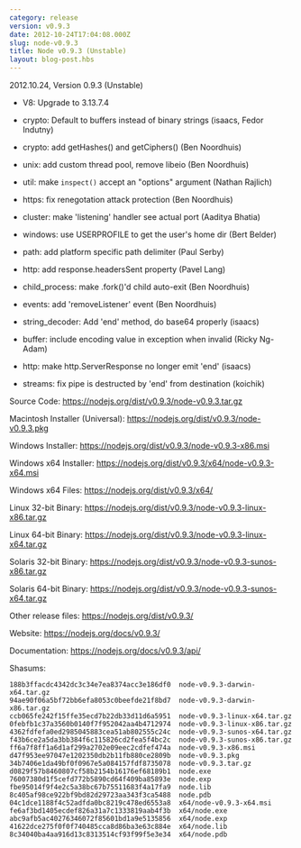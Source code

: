 ```yaml
---
category: release
version: v0.9.3
date: 2012-10-24T17:04:08.000Z
slug: node-v0.9.3
title: Node v0.9.3 (Unstable)
layout: blog-post.hbs
---
```


2012.10.24, Version 0.9.3 (Unstable)

* V8: Upgrade to 3.13.7.4

* crypto: Default to buffers instead of binary strings (isaacs, Fedor Indutny)

* crypto: add getHashes() and getCiphers() (Ben Noordhuis)

* unix: add custom thread pool, remove libeio (Ben Noordhuis)

* util: make `inspect()` accept an "options" argument (Nathan Rajlich)

* https: fix renegotation attack protection (Ben Noordhuis)

* cluster: make 'listening' handler see actual port (Aaditya Bhatia)

* windows: use USERPROFILE to get the user's home dir (Bert Belder)

* path: add platform specific path delimiter (Paul Serby)

* http: add response.headersSent property (Pavel Lang)

* child_process: make .fork()'d child auto-exit (Ben Noordhuis)

* events: add 'removeListener' event (Ben Noordhuis)

* string_decoder: Add 'end' method, do base64 properly (isaacs)

* buffer: include encoding value in exception when invalid (Ricky Ng-Adam)

* http: make http.ServerResponse no longer emit 'end' (isaacs)

* streams: fix pipe is destructed by 'end' from destination (koichik)

Source Code: https://nodejs.org/dist/v0.9.3/node-v0.9.3.tar.gz

Macintosh Installer (Universal): https://nodejs.org/dist/v0.9.3/node-v0.9.3.pkg

Windows Installer: https://nodejs.org/dist/v0.9.3/node-v0.9.3-x86.msi

Windows x64 Installer: https://nodejs.org/dist/v0.9.3/x64/node-v0.9.3-x64.msi

Windows x64 Files: https://nodejs.org/dist/v0.9.3/x64/

Linux 32-bit Binary: https://nodejs.org/dist/v0.9.3/node-v0.9.3-linux-x86.tar.gz

Linux 64-bit Binary: https://nodejs.org/dist/v0.9.3/node-v0.9.3-linux-x64.tar.gz

Solaris 32-bit Binary: https://nodejs.org/dist/v0.9.3/node-v0.9.3-sunos-x86.tar.gz

Solaris 64-bit Binary: https://nodejs.org/dist/v0.9.3/node-v0.9.3-sunos-x64.tar.gz

Other release files: https://nodejs.org/dist/v0.9.3/

Website: https://nodejs.org/docs/v0.9.3/

Documentation: https://nodejs.org/docs/v0.9.3/api/

Shasums:

```
188b3ffacdc4342dc3c34e7ea8374acc3e186df0  node-v0.9.3-darwin-x64.tar.gz
94ae90f06a5bf72bb6efa8053c0beefde21f8bd7  node-v0.9.3-darwin-x86.tar.gz
ccb065fe242f15ffe35ecd7b22db33d11d6a5951  node-v0.9.3-linux-x64.tar.gz
0febfb1c37a3560b0140f7f952042aa4b4712974  node-v0.9.3-linux-x86.tar.gz
4362fdfefa0ed2985045883cea51ab802555c24c  node-v0.9.3-sunos-x64.tar.gz
f43b6ce2a5da3bb384f6c115826cd2fea5f4bc2c  node-v0.9.3-sunos-x86.tar.gz
ff6a7f8ff1a6d1af299a2702e09eec2cdfef474a  node-v0.9.3-x86.msi
d47f953ee97047e1202350db2b11fb880ce2809b  node-v0.9.3.pkg
34b7406e1da49bf0f0967e5a084157fdf8735078  node-v0.9.3.tar.gz
d0829f57b8460807cf58b2154b16176ef68189b1  node.exe
76007380d1f5cefd772b5890cd64f409ba85893e  node.exp
fbe95014f9f4e2c5a38bc67b75511683f4a17fa9  node.lib
8c405af98ce922bf9bd82d29723aa343f3ca5488  node.pdb
04c1dce1188f4c52adfda0bc8219c478ed6553a8  x64/node-v0.9.3-x64.msi
fe6af3bd1405ecdef826a31a7c1333819aab4f3b  x64/node.exe
abc9afb5ac40276346072f85601bd1a9e5135856  x64/node.exp
41622dce275f0f0f740485cca8d86ba3e63c884e  x64/node.lib
8c34040ba4aa916d13c8313514cf93f99f5e3e34  x64/node.pdb
```
